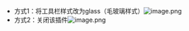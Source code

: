 
- 方式1：将工具栏样式改为glass（毛玻璃样式）![image.png](https://image-for.oss-cn-guangzhou.aliyuncs.com/for-obsidian/Java_Study/2_%E5%AD%A6%E4%B9%A0%E7%AC%94%E8%AE%B0/20240328113112.png)
- 方式2：关闭该插件![image.png](https://image-for.oss-cn-guangzhou.aliyuncs.com/for-obsidian/Java_Study/2_%E5%AD%A6%E4%B9%A0%E7%AC%94%E8%AE%B0/20240328113137.png)

